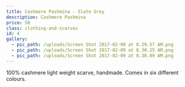 ```yaml
---
title: Cashmere Pashmina - Slate Grey
description: Cashmere Pashmina
price: 50
class: clothing-and-scarves
id: 4
gallery:
  - pic_path: /uploads/Screen Shot 2017-02-09 at 8.29.57 AM.png
  - pic_path: /uploads/Screen Shot 2017-02-09 at 8.30.25 AM.png
  - pic_path: /uploads/Screen Shot 2017-02-09 at 8.30.09 AM.png
---
```



100% cashmere light weight scarve, handmade. Comes in six different colours.
